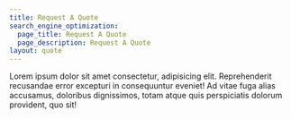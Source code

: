 ```yaml
---
title: Request A Quote 
search_engine_optimization:
  page_title: Request A Quote 
  page_description: Request A Quote
layout: quote
---
```


Lorem ipsum dolor sit amet consectetur, adipisicing elit. Reprehenderit recusandae error excepturi in consequuntur eveniet! Ad vitae fuga alias accusamus, doloribus dignissimos, totam atque quis perspiciatis dolorum provident, quo sit!

